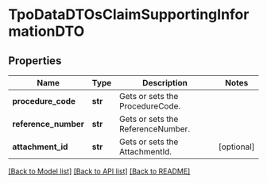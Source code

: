 # TpoDataDTOsClaimSupportingInformationDTO

## Properties
Name | Type | Description | Notes
------------ | ------------- | ------------- | -------------
**procedure_code** | **str** | Gets or sets the ProcedureCode. | 
**reference_number** | **str** | Gets or sets the ReferenceNumber. | 
**attachment_id** | **str** | Gets or sets the AttachmentId. | [optional] 

[[Back to Model list]](../README.md#documentation-for-models) [[Back to API list]](../README.md#documentation-for-api-endpoints) [[Back to README]](../README.md)

